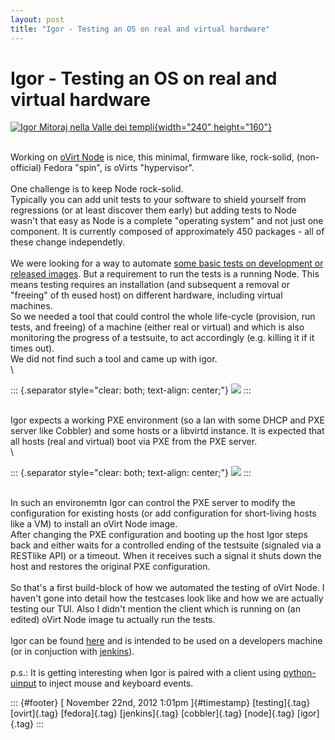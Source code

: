 ```yaml
---
layout: post
title: "Igor - Testing an OS on real and virtual hardware"
---
```



Igor - Testing an OS on real and virtual hardware
=================================================

[![Igor Mitoraj nella Valle dei
templi](http://farm8.staticflickr.com/7152/6511198217_7708fd6ce2_m.jpg){width="240"
height="160"}](http://www.flickr.com/photos/francescagallina/6511198217/ "Igor Mitoraj nella Valle dei templi von Francesca Gallina bei Flickr")

\
Working on [oVirt Node](http://www.ovirt.org/) is nice, this minimal,
firmware like, rock-solid, (non-official) Fedora "spin", is oVirts
"hypervisor".\
\
One challenge is to keep Node rock-solid.\
Typically you can add unit tests to your software to shield yourself
from regressions (or at least discover them early) but adding tests to
Node wasn't that easy as Node is a complete "operating system" and not
just one component. It is currently composed of approximately 450
packages - all of these change independetly.\
\
We were looking for a way to automate [some basic tests on development
or released images](http://wiki.ovirt.org/wiki/Node_Testing). But a
requirement to run the tests is a running Node. This means testing
requires an installation (and subsequent a removal or "freeing" of th
eused host) on different hardware, including virtual machines.\
So we needed a tool that could control the whole life-cycle (provision,
run tests, and freeing) of a machine (either real or virtual) and which
is also monitoring the progress of a testsuite, to act accordingly (e.g.
killing it if it times out).\
We did not find such a tool and came up with igor.\
\

::: {.separator style="clear: both; text-align: center;"}
[![](http://2.bp.blogspot.com/-GK2s1ogdEuI/UKJIFZmTE8I/AAAAAAAAAIo/DHpDSi9ZLGY/s1600/favicon.png)](http://2.bp.blogspot.com/-GK2s1ogdEuI/UKJIFZmTE8I/AAAAAAAAAIo/DHpDSi9ZLGY/s1600/favicon.png)
:::

\
Igor expects a working PXE environment (so a lan with some DHCP and PXE
server like Cobbler) and some hosts or a libvirtd instance. It is
expected that all hosts (real and virtual) boot via PXE from the PXE
server.\
\

::: {.separator style="clear: both; text-align: center;"}
[![](http://2.bp.blogspot.com/-5Mqw9fr3y3k/UK4Pn6cG-PI/AAAAAAAAAI4/uEWL64ywE9Y/s1600/topology.png)](http://2.bp.blogspot.com/-5Mqw9fr3y3k/UK4Pn6cG-PI/AAAAAAAAAI4/uEWL64ywE9Y/s1600/topology.png)
:::

\
In such an environemtn Igor can control the PXE server to modify the
configuration for existing hosts (or add configuration for short-living
hosts like a VM) to install an oVirt Node image.\
After changing the PXE configuration and booting up the host Igor steps
back and either waits for a controlled ending of the testsuite (signaled
via a RESTlike API) or a timeout. When it receives such a signal it
shuts down the host and restores the original PXE configuration.\
\
So that's a first build-block of how we automated the testing of oVirt
Node. I haven't gone into detail how the testcases look like and how we
are actually testing our TUI. Also I didn't mention the client which is
running on (an edited) oVirt Node image tu actually run the tests.\
\
Igor can be found [here](https://gitorious.org/ovirt/igord) and is
intended to be used on a developers machine (or in conjuction with
[jenkins](http://www.jenkins-ci.org/)).\
\
p.s.: It is getting interesting when Igor is paired with a client using
[python-uinput](https://github.com/tuomasjjrasanen/python-uinput) to
inject mouse and keyboard events.

::: {#footer}
[ November 22nd, 2012 1:01pm ]{#timestamp} [testing]{.tag} [ovirt]{.tag}
[fedora]{.tag} [jenkins]{.tag} [cobbler]{.tag} [node]{.tag} [igor]{.tag}
:::
